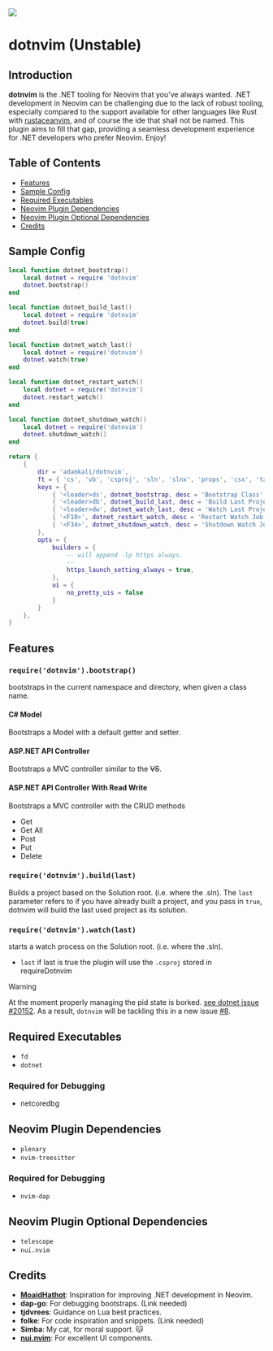 <a href="https://dotfyle.com/plugins/adamkali/dotnvim">
	<img src="https://dotfyle.com/plugins/adamkali/dotnvim/shield?style=for-the-badge" />
</a>

# dotnvim (Unstable)

## Introduction

**dotnvim** is the .NET tooling for Neovim that you've always wanted. .NET development in Neovim can be challenging due to the lack of robust tooling, especially compared to the support available for other languages like Rust with [rustaceanvim](https://github.com/mrcjkb/rustaceanvim), and of course the ide that shall not be named. This plugin aims to fill that gap, providing a seamless development experience for .NET developers who prefer Neovim. Enjoy!

## Table of Contents

- [Features](#features)
- [Sample Config](#sample-config)
- [Required Executables](#required-executables)
- [Neovim Plugin Dependencies](#neovim-plugin-dependencies)
- [Neovim Plugin Optional Dependencies](#neovim-plugin-optional-dependencies)
- [Credits](#credits)

## Sample Config

```lua
local function dotnet_bootstrap()
    local dotnet = require 'dotnvim'
    dotnet.bootstrap()
end

local function dotnet_build_last()
    local dotnet = require 'dotnvim'
    dotnet.build(true)
end

local function dotnet_watch_last()
    local dotnet = require('dotnvim')
    dotnet.watch(true)
end

local function dotnet_restart_watch()
    local dotnet = require('dotnvim')
    dotnet.restart_watch()
end

local function dotnet_shutdown_watch()
    local dotnet = require('dotnvim')
    dotnet.shutdown_watch()
end

return {
    {
        dir = 'adamkali/dotnvim',
        ft = { 'cs', 'vb', 'csproj', 'sln', 'slnx', 'props', 'csx', 'targets' },
        keys = {
            { '<leader>ds', dotnet_bootstrap, desc = 'Bootstrap Class' },
            { '<leader>db', dotnet_build_last, desc = 'Build Last Project' },
            { '<leader>dw', dotnet_watch_last, desc = 'Watch Last Project' },
            { '<F10>', dotnet_restart_watch, desc = 'Restart Watch Job'},
            { '<F34>', dotnet_shutdown_watch, desc = 'Shutdown Watch Job'}
        },
        opts = {
            builders = {
                -- will append -lp https always.
                -- 
                https_launch_setting_always = true,
            },
            ui = {
                no_pretty_uis = false
            }
        }
    },
}
```

## Features

### `require('dotnvim').bootstrap()`
bootstraps in the current namespace and directory, when given a class name. 

#### C# Model 
Bootstraps a Model with a default getter and setter.

#### ASP.NET API Controller
Bootstraps a MVC controller similar to the ~~VS~~.


#### ASP.NET API Controller With Read Write
Bootstraps a MVC controller with the CRUD methods 
- Get 
- Get All 
- Post 
- Put 
- Delete

### `require('dotnvim').build(last)`
Builds a project based on the Solution root. (i.e. where the .sln). The `last` parameter refers to if you have already built a project, and you pass in `true`, dotnvim will build the last used project as its solution.

### `require('dotnvim').watch(last)`
starts a watch process on the Solution root. (i.e. where the .sln).

- `last` if last is true the plugin will use the `.csproj` stored in requireDotnvim

> [!WARNING]
> At the moment properly managing the pid state is borked. [see dotnet issue #20152](https://github.com/dotnet/aspnetcore/issues/20152). As a result, `dotnvim` will be tackling this in a new issue [#8](https://github.com/adamkali/dotnvim/issues/8).


## Required Executables

- `fd`
- `dotnet`

### Required for Debugging
- netcoredbg

## Neovim Plugin Dependencies

- `plenary`
- `nvim-treesitter`

### Required for Debugging
- `nvim-dap`

## Neovim Plugin Optional Dependencies

- `telescope`
- `nui.nvim`

## Credits

- **[MoaidHathot](https://github.com/MoaidHathot/dotnet.nvim)**: Inspiration for improving .NET development in Neovim.
- **dap-go**: For debugging bootstraps. (Link needed)
- **tjdvrees**: Guidance on Lua best practices.
- **folke**: For code inspiration and snippets. (Link needed)
- **Simba**: My cat, for moral support. 🐱
- **[nui.nvim](https://github.com/MunifTanjim/nui.nvim)**: For excellent UI components.

